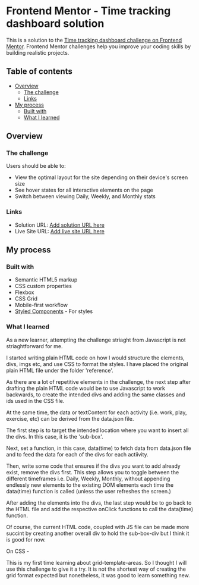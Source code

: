 # Frontend Mentor - Time tracking dashboard solution

This is a solution to the [Time tracking dashboard challenge on Frontend Mentor](https://www.frontendmentor.io/challenges/time-tracking-dashboard-UIQ7167Jw). Frontend Mentor challenges help you improve your coding skills by building realistic projects.

## Table of contents

- [Overview](#overview)
  - [The challenge](#the-challenge)
  - [Links](#links)
- [My process](#my-process)
  - [Built with](#built-with)
  - [What I learned](#what-i-learned)

## Overview

### The challenge

Users should be able to:

- View the optimal layout for the site depending on their device's screen size
- See hover states for all interactive elements on the page
- Switch between viewing Daily, Weekly, and Monthly stats

### Links

- Solution URL: [Add solution URL here](https://your-solution-url.com)
- Live Site URL: [Add live site URL here](https://your-live-site-url.com)

## My process

### Built with

- Semantic HTML5 markup
- CSS custom properties
- Flexbox
- CSS Grid
- Mobile-first workflow
- [Styled Components](https://styled-components.com/) - For styles

### What I learned

As a new learner, attempting the challenge striaght from Javascript is not striaghtforward for me.

I started writing plain HTML code on how I would structure the elements, divs, imgs etc, and use CSS to format the styles. I have placed the original plain HTML file under the folder 'reference'.

As there are a lot of repetitive elements in the challenge, the next step after drafting the plain HTML code would be to use Javascript to work backwards, to create the intended divs and adding the same classes and ids used in the CSS file.

At the same time, the data or textContent for each activity (i.e. work, play, exercise, etc) can be derived from the data.json file.

The first step is to target the intended location where you want to insert all the divs. In this case, it is the 'sub-box'.

Next, set a function, in this case, data(time) to fetch data from data.json file and to feed the data for each of the divs for each actiivity.

Then, write some code that ensures if the divs you want to add already exist, remove the divs first.
This step allows you to toggle between the different timeframes i.e. Daily, Weekly, Monthly, without appending endlessly new elements to the existing DOM elements each time the data(time) function is called (unless the user refreshes the screen.)

After adding the elements into the divs, the last step would be to go back to the HTML file and add the respective onClick functions to call the data(time) function.

Of course, the current HTML code, coupled with JS file can be made more succint by creating another overall div to hold the sub-box-div but I think it is good for now.

On CSS -

This is my first time learning about grid-template-areas. So I thought I will use this challenge to give it a try. It is not the shortest way of creating the grid format expected but nonetheless, it was good to learn something new.
